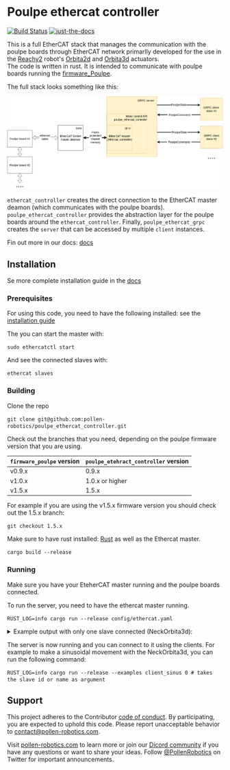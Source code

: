 # Poulpe ethercat controller

[![Build Status]][actions] [![just-the-docs](https://github.com/pollen-robotics/poulpe_ethercat_controller/actions/workflows/jekyll-gh-pages.yml/badge.svg)](https://pollen-robotics.github.io/poulpe_ethercat_controller/)

[Build Status]: https://img.shields.io/github/actions/workflow/status/pollen-robotics/poulpe_ethercat_controller/rust.yml?branch=develop
[actions]: https://github.com/pollen-robotics/poulpe_ethercat_controller/actions?query=branch%3Adevelop


This is a full EtherCAT stack that manages the communication with the poulpe boards through EtherCAT network primarlly developed for the use in the [Reachy2](https://pollen-robotics.com) robot's [Orbita2d](https://github.com/pollen-robotics/orbita3d_control) and [Orbita3d](https://github.com/pollen-robotics/orbita3d_control) actuators.  
The code is written in rust. It is intended to communicate with poulpe boards running the [firmware_Poulpe](https://github.com/pollen-robotics/firmware_Poulpe). 


The full stack looks something like this:

<img src="docs/images/grpc_full_stack.png" width="900">

`ethercat_controller` creates the direct connection to the EtherCAT master deamon (which communicates with the poulpe boards). `poulpe_ethercat_controller` provides the abstraction layer for the poulpe boards around the `ethercat_controller`. Finally, `poulpe_ethercat_grpc` creates the `server` that can be accessed by multiple `client` instances.

Fin out more in our docs: [docs](https://pollen-robotics.github.io/poulpe_ethercat_controller/)

## Installation

Se more complete installation guide in the [docs](https://pollen-robotics.github.io/poulpe_ethercat_controller/installation)

### Prerequisites

For using this code, you need to have the following installed: see the [installation guide](https://pollen-robotics.github.io/poulpe_ethercat_controller/installation/installation_ethercat/)

The you can start the master with:
```shell
sudo ethercatctl start
```
And see the connected slaves with:
```shell
ethercat slaves
```

### Building

Clone the repo
```shell
git clone git@github.com:pollen-robotics/poulpe_ethercat_controller.git
```

Check out the branches that you need, depending on the poulpe firmware version that you are using.

`firmware_poulpe` version | `poulpe_etehract_controller` version
--- | ---
v0.9.x | 0.9.x
v1.0.x | 1.0.x or higher
v1.5.x | 1.5.x

For example if you are using the v1.5.x firmware version you should check out the 1.5.x branch:
```shell
git checkout 1.5.x
```


Make sure to have rust installed: [Rust](https://www.rust-lang.org/tools/install) as well as the Ethercat master.

```shell
cargo build --release
```

### Running

Make sure you have your EteherCAT master running and the poulpe boards connected.

To run the server, you need to have the ethercat master running.

```shell
RUST_LOG=info cargo run --release config/ethercat.yaml
```

<details markdown="1"><summary>Example output with only one slave connected (NeckOrbita3d):</summary>

```shell
$ RUST_LOG=info cargo run --release config/ethercat.yaml

[2024-12-03T07:58:37Z INFO  ethercat_controller::ethercat_controller] Found 1 slaves
[2024-12-03T07:58:37Z INFO  ethercat_controller::ethercat_controller] Slave "NeckOrbita3d" at position 0
[2024-12-03T07:58:37Z INFO  server] Setup Slave 0...
[2024-12-03T07:58:37Z INFO  ethercat_controller::ethercat_controller] Master and all slaves operational!
[2024-12-03T07:58:37Z INFO  poulpe_ethercat_controller] Slave 0, inital state: SwitchOnDisabled
[2024-12-03T07:58:37Z INFO  poulpe_ethercat_controller] Slave 0, setup done! Current state: SwitchedOn
[2024-12-03T07:58:37Z INFO  server] Done!
[2024-12-03T07:58:37Z INFO  server] POULPE controller ready!
[2024-12-03T07:58:47Z INFO  ethercat_controller::ethercat_controller] EtherCAT loop: 913.37 Hz
...
```
</details>


The server is now running and you can connect to it using the clients. For example to make a sinusoidal movement with the NeckOrbita3d, you can run the following command:

```shell
RUST_LOG=info cargo run --release --examples client_sinus 0 # takes the slave id or name as argument
```


## Support

This project adheres to the Contributor [code of conduct](CODE_OF_CONDUCT.md). By participating, you are expected to uphold this code. Please report unacceptable behavior to [contact@pollen-robotics.com](mailto:contact@pollen-robotics.com).

Visit [pollen-robotics.com](https://pollen-robotics.com) to learn more or join our [Dicord community](https://discord.gg/vnYD6GAqJR) if you have any questions or want to share your ideas.
Follow [@PollenRobotics](https://twitter.com/pollenrobotics) on Twitter for important announcements.
